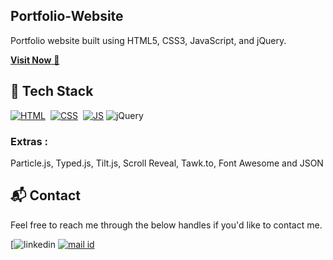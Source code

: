 ## Portfolio-Website
Portfolio website built using HTML5, CSS3, JavaScript, and jQuery.

<a href="https://app.netlify.com/teams/mithunnpp07" target="_blank">**Visit Now** 🚀</a>


## 📌 Tech Stack
[![HTML](https://img.shields.io/badge/html5%20-%23E34F26.svg?&style=for-the-badge&logo=html5&logoColor=white)](https://github.com/mithun632=html)&nbsp;
[![CSS](https://img.shields.io/badge/css3%20-%231572B6.svg?&style=for-the-badge&logo=css3&logoColor=white)](https://github.com/mithun632=css)&nbsp;
[![JS](https://img.shields.io/badge/javascript%20-%23323330.svg?&style=for-the-badge&logo=javascript&logoColor=%23F7DF1E)](https://github.com/mithun632=javascript)
<img alt="jQuery" src="https://img.shields.io/badge/jquery-%230769AD.svg?style=for-the-badge&logo=jquery&logoColor=white"/>

### Extras : 
Particle.js, Typed.js, Tilt.js, Scroll Reveal, Tawk.to, Font Awesome and JSON



<h2>📬 Contact</h2>

Feel free to reach me through the below handles if you'd like to contact me.

[![linkedin](https://www.linkedin.com/in/mithun-mithun-334848214/?lipi=urn%3Ali%3Apage%3Ad_flagship3_feed%3BJgoObot5QgGD9WBC589JKw%3D%3D)
[![mail id](https://img.shields.io/badge/Mail-E4405F?style=for-the-badge&logo=instagram&logoColor=white)](mailto:mithunnpp07@gmail.com)
